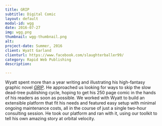 ```yaml
---
title: GRIP
subtitle: Digital Comic
layout: default
modal-id: wgg
date: 2016-07-27
img: wgg.png
thumbnail: wgg-thumbnail.png
alt:
project-date: Summer, 2016
client: Wyatt Garland
clienturl: https://www.facebook.com/slaughterballer99/
category: Rapid Web Publishing
description:

---
```

Wyatt spent more than a year writing and illustrating his high-fantasy graphic novel [*GRIP*](http://grip-comic.github.io/). He approached us looking for ways to skip the slow dead-tree publishing cycle, hoping to get his 250 page comic in the hands of his readers as soon as possible. We worked with Wyatt to build an extensible platform that fit his needs and featured easy setup with minimal ongoing maintenance costs, all in the course of just a single two-hour consulting session. He took our platform and ran with it, using our toolkit to tell his own amazing story at orbital velocity.
